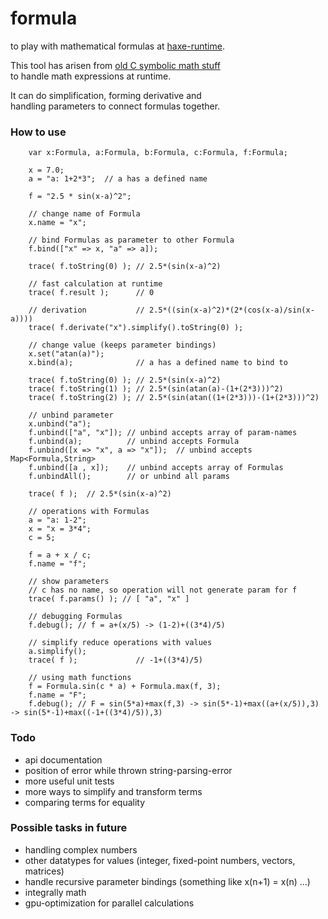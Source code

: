 # formula
to play with mathematical formulas at [haxe-runtime](https://haxe.org).  

This tool has arisen from [old C symbolic math stuff](https://github.com/maitag/lyapunov-c)  
to handle math expressions at runtime.  

It can do simplification, forming derivative and  
handling parameters to connect formulas together.  


### How to use
```
	var x:Formula, a:Formula, b:Formula, c:Formula, f:Formula;

	x = 7.0;
	a = "a: 1+2*3";  // a has a defined name
	
	f = "2.5 * sin(x-a)^2";

	// change name of Formula
	x.name = "x";

	// bind Formulas as parameter to other Formula
	f.bind(["x" => x, "a" => a]);
	
	trace( f.toString(0) );	// 2.5*(sin(x-a)^2)
	
	// fast calculation at runtime
	trace( f.result );      // 0
	
	// derivation           // 2.5*((sin(x-a)^2)*(2*(cos(x-a)/sin(x-a))))
	trace( f.derivate("x").simplify().toString(0) );
	
	// change value (keeps parameter bindings)
	x.set("atan(a)");
	x.bind(a);              // a has a defined name to bind to

	trace( f.toString(0) ); // 2.5*(sin(x-a)^2)
	trace( f.toString(1) ); // 2.5*(sin(atan(a)-(1+(2*3)))^2)
	trace( f.toString(2) ); // 2.5*(sin(atan((1+(2*3)))-(1+(2*3)))^2)
	
	// unbind parameter
	x.unbind("a");
	f.unbind(["a", "x"]); // unbind accepts array of param-names
	f.unbind(a);          // unbind accepts Formula
	f.unbind([x => "x", a => "x"]);  // unbind accepts Map<Formula,String>
	f.unbind([a , x]);    // unbind accepts array of Formulas
	f.unbindAll();        // or unbind all params
	
	trace( f );  // 2.5*(sin(x-a)^2)
	
	// operations with Formulas
	a = "a: 1-2"; 
	x = "x = 3*4";
	c = 5;
	
	f = a + x / c;
	f.name = "f";
	
	// show parameters
	// c has no name, so operation will not generate param for f
	trace( f.params() ); // [ "a", "x" ]
		
	// debugging Formulas
	f.debug(); // f = a+(x/5) -> (1-2)+((3*4)/5)
	
	// simplify reduce operations with values
	a.simplify();
	trace( f );             // -1+((3*4)/5)
	
	// using math functions
	f = Formula.sin(c * a) + Formula.max(f, 3);
	f.name = "F";
	f.debug(); // F = sin(5*a)+max(f,3) -> sin(5*-1)+max((a+(x/5)),3) -> sin(5*-1)+max((-1+((3*4)/5)),3)
```

### Todo

- api documentation
- position of error while thrown string-parsing-error
- more useful unit tests
- more ways to simplify and transform terms
- comparing terms for equality


### Possible tasks in future

- handling complex numbers
- other datatypes for values (integer, fixed-point numbers, vectors, matrices)
- handle recursive parameter bindings (something like x(n+1) = x(n) ...)
- integrally math
- gpu-optimization for parallel calculations
